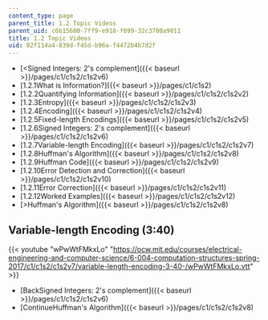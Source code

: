```yaml
---
content_type: page
parent_title: 1.2 Topic Videos
parent_uid: c6b15600-7ff9-e918-f099-32c3700a9011
title: 1.2 Topic Videos
uid: 02f114a4-839d-f45d-b96a-f4472b4b7d2f
---
```


*   [<Signed Integers: 2's complement]({{< baseurl >}}/pages/c1/c1s2/c1s2v6)
*   [1.2.1What is Information?]({{< baseurl >}}/pages/c1/c1s2)
*   [1.2.2Quantifying Information]({{< baseurl >}}/pages/c1/c1s2/c1s2v2)
*   [1.2.3Entropy]({{< baseurl >}}/pages/c1/c1s2/c1s2v3)
*   [1.2.4Encoding]({{< baseurl >}}/pages/c1/c1s2/c1s2v4)
*   [1.2.5Fixed-length Encodings]({{< baseurl >}}/pages/c1/c1s2/c1s2v5)
*   [1.2.6Signed Integers: 2's complement]({{< baseurl >}}/pages/c1/c1s2/c1s2v6)
*   [1.2.7Variable-length Encoding]({{< baseurl >}}/pages/c1/c1s2/c1s2v7)
*   [1.2.8Huffman's Algorithm]({{< baseurl >}}/pages/c1/c1s2/c1s2v8)
*   [1.2.9Huffman Code]({{< baseurl >}}/pages/c1/c1s2/c1s2v9)
*   [1.2.10Error Detection and Correction]({{< baseurl >}}/pages/c1/c1s2/c1s2v10)
*   [1.2.11Error Correction]({{< baseurl >}}/pages/c1/c1s2/c1s2v11)
*   [1.2.12Worked Examples]({{< baseurl >}}/pages/c1/c1s2/c1s2v12)
*   [\>Huffman's Algorithm]({{< baseurl >}}/pages/c1/c1s2/c1s2v8)

Variable-length Encoding (3:40)
-------------------------------

{{< youtube "wPwWtFMkxLo" "https://ocw.mit.edu/courses/electrical-engineering-and-computer-science/6-004-computation-structures-spring-2017/c1/c1s2/c1s2v7/variable-length-encoding-3-40-/wPwWtFMkxLo.vtt" >}}

*   [BackSigned Integers: 2's complement]({{< baseurl >}}/pages/c1/c1s2/c1s2v6)
*   [ContinueHuffman's Algorithm]({{< baseurl >}}/pages/c1/c1s2/c1s2v8)